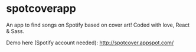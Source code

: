 # spotcoverapp
An app to find songs on Spotify based on cover art! Coded with love, React & Sass.

Demo here (Spotify account needed): http://spotcover.appspot.com/
